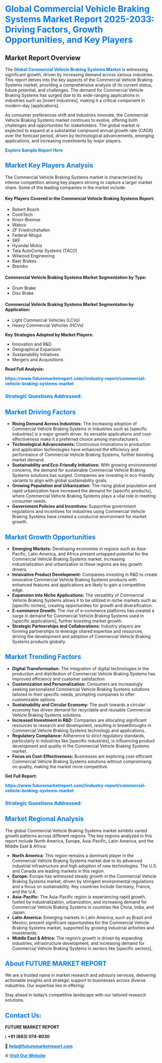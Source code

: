 <h1 style="color: #007BFF;">Global Commercial Vehicle Braking Systems Market Report 2025-2033: Driving Factors, Growth Opportunities, and Key Players</h1>

<section id="overview">
<h2>Market Report Overview</h2>
<p>The <a href="https://www.futuremarketreport.com//industry-report/commercial-vehicle-braking-systems-market" style="color: #007BFF; text-decoration: none;"><strong>Global Commercial Vehicle Braking Systems Market</strong></a> is witnessing significant growth, driven by increasing demand across various industries. This report delves into the key aspects of the Commercial Vehicle Braking Systems market, providing a comprehensive analysis of its current status, future potential, and challenges. The demand for Commercial Vehicle Braking Systems has surged due to its wide-ranging applications in industries such as [insert industries], making it a critical component in modern-day [applications].</p>
<p>As consumer preferences shift and industries innovate, the Commercial Vehicle Braking Systems market continues to evolve, offering both challenges and opportunities for stakeholders. The global market is expected to expand at a substantial compound annual growth rate (CAGR) over the forecast period, driven by technological advancements, emerging applications, and increasing investments by major players.</p>
</section>

<section id="overview">
<p><a href="https://www.futuremarketreport.com//request-sample/reportId=89299" style="color: #007BFF; text-decoration: none;"><strong>Explore Sample Report Here</strong></a></p>
</section>

<section id="key-players">
<h2 style="color: #007BFF;">Market Key Players Analysis</h2>
<p>The Commercial Vehicle Braking Systems market is characterized by intense competition among key players striving to capture a larger market share. Some of the leading companies in the market include:</p>
<h4>Key Players Covered in the Commercial Vehicle Braking Systems Report:</h4>
<ul><li>Robert Bosch</li><li>ContiTech</li><li>Knorr-Bremse</li><li>Wabco</li><li>ZF Friedrichshafen</li><li>Federal-Mogul</li><li>SKF</li><li>Hyundai Mobis</li><li>Tata AutoComp Systems (TACO)</li><li>Wilwood Engineering</li><li>Baer Brakes</li><li>Brembo</li></ul>
<h4>Commercial Vehicle Braking Systems Market Segmentation by Type:</h4>
<ul><li>Drum Brake</li><li>Disc Brake</li></ul>

<h4>Commercial Vehicle Braking Systems Market Segmentation by Application:</h4>
<ul><li>Light Commercial Vehicles (LCVs)</li><li>Heavy Commercial Vehicles (HCVs)</li></ul>
<p><strong>Key Strategies Adopted by Market Players:</strong></p>
<ul>
<li>Innovation and R&D</li>
<li>Geographical Expansion</li>
<li>Sustainability Initiatives</li>
<li>Mergers and Acquisitions</li>
</ul>
</section>

<section>
<p><strong>Read Full Analysis: </strong></p><a href="https://www.futuremarketreport.com//industry-report/commercial-vehicle-braking-systems-market" style="color: #007BFF; text-decoration: none;"><strong>https://www.futuremarketreport.com//industry-report/commercial-vehicle-braking-systems-market</strong></a>
<h3 style="color: #007BFF;">Strategic Questions Addressed:</h3>
</section>

<section id="driving-factors">
<h2 style="color: #007BFF;">Market Driving Factors</h2>
<ul>
<li><strong>Rising Demand Across Industries:</strong> The increasing adoption of Commercial Vehicle Braking Systems in industries such as [specific industries] is a major growth driver. Its versatile applications and cost-effectiveness make it a preferred choice among manufacturers.</li>
<li><strong>Technological Advancements:</strong> Continuous innovations in production and application technologies have enhanced the efficiency and performance of Commercial Vehicle Braking Systems, further boosting market demand.</li>
<li><strong>Sustainability and Eco-Friendly Initiatives:</strong> With growing environmental concerns, the demand for sustainable Commercial Vehicle Braking Systems solutions has surged. Companies are investing in eco-friendly variants to align with global sustainability goals.</li>
<li><strong>Growing Population and Urbanization:</strong> The rising global population and rapid urbanization have increased the demand for [specific products], where Commercial Vehicle Braking Systems plays a vital role in meeting consumer needs.</li>
<li><strong>Government Policies and Incentives:</strong> Supportive government regulations and incentives for industries using Commercial Vehicle Braking Systems have created a conducive environment for market growth.</li>
</ul>
</section>

<section id="growth-opportunities">
<h2 style="color: #007BFF;">Market Growth Opportunities</h2>
<ul>
<li><strong>Emerging Markets:</strong> Developing economies in regions such as Asia-Pacific, Latin America, and Africa present untapped potential for the Commercial Vehicle Braking Systems market. Increasing industrialization and urbanization in these regions are key growth drivers.</li>
<li><strong>Innovative Product Development:</strong> Companies investing in R&D to create innovative Commercial Vehicle Braking Systems products with enhanced features and applications are likely to gain a competitive edge.</li>
<li><strong>Expansion into Niche Applications:</strong> The versatility of Commercial Vehicle Braking Systems allows it to be utilized in niche markets such as [specific niches], creating opportunities for growth and diversification.</li>
<li><strong>E-commerce Growth:</strong> The rise of e-commerce platforms has created a surge in demand for Commercial Vehicle Braking Systems used in [specific applications], further boosting market growth.</li>
<li><strong>Strategic Partnerships and Collaborations:</strong> Industry players are forming partnerships to leverage shared expertise and resources, driving the development and adoption of Commercial Vehicle Braking Systems products globally.</li>
</ul>
</section>

<section id="trending-factors">
<h2 style="color: #007BFF;">Market Trending Factors</h2>
<ul>
<li><strong>Digital Transformation:</strong> The integration of digital technologies in the production and distribution of Commercial Vehicle Braking Systems has improved efficiency and customer satisfaction.</li>
<li><strong>Customization and Personalization:</strong> Consumers are increasingly seeking personalized Commercial Vehicle Braking Systems solutions tailored to their specific needs, prompting companies to offer customizable options.</li>
<li><strong>Sustainability and Circular Economy:</strong> The push towards a circular economy has driven demand for recyclable and reusable Commercial Vehicle Braking Systems solutions.</li>
<li><strong>Increased Investment in R&D:</strong> Companies are allocating significant resources to research and development, resulting in breakthroughs in Commercial Vehicle Braking Systems technology and applications.</li>
<li><strong>Regulatory Compliance:</strong> Adherence to strict regulatory standards, particularly in industries like [specific industries], is influencing product development and quality in the Commercial Vehicle Braking Systems market.</li>
<li><strong>Focus on Cost-Effectiveness:</strong> Businesses are exploring cost-efficient Commercial Vehicle Braking Systems solutions without compromising on quality, making the market more competitive.</li>
</ul>
</section>

<section>
<p><strong>Get Full Report: </strong></p><a href="https://www.futuremarketreport.com//industry-report/commercial-vehicle-braking-systems-market" style="color: #007BFF; text-decoration: none;"><strong>https://www.futuremarketreport.com//industry-report/commercial-vehicle-braking-systems-market</strong></a>
<h3 style="color: #007BFF;">Strategic Questions Addressed:</h3>
</section>


<section id="regional-analysis">
<h2 style="color: #007BFF;">Market Regional Analysis</h2>
<p>The global Commercial Vehicle Braking Systems market exhibits varied growth patterns across different regions. The key regions analyzed in this report include North America, Europe, Asia-Pacific, Latin America, and the Middle East & Africa:</p>
<ul>
<li><strong>North America:</strong> This region remains a dominant player in the Commercial Vehicle Braking Systems market due to its advanced industrial infrastructure and high adoption of new technologies. The U.S. and Canada are leading markets in this region.</li>
<li><strong>Europe:</strong> Europe has witnessed steady growth in the Commercial Vehicle Braking Systems market, driven by stringent environmental regulations and a focus on sustainability. Key countries include Germany, France, and the U.K.</li>
<li><strong>Asia-Pacific:</strong> The Asia-Pacific region is experiencing rapid growth, fueled by industrialization, urbanization, and increasing demand for Commercial Vehicle Braking Systems in countries like China, India, and Japan.</li>
<li><strong>Latin America:</strong> Emerging markets in Latin America, such as Brazil and Mexico, present significant opportunities for the Commercial Vehicle Braking Systems market, supported by growing industrial activities and investments.</li>
<li><strong>Middle East & Africa:</strong> The region’s growth is driven by expanding industries, infrastructure development, and increasing demand for Commercial Vehicle Braking Systems in sectors like [specific sectors].</li>
</ul>
</section>

<footer>
<h2 style="color: #007BFF;">About FUTURE MARKET REPORT</h2>
<p>We are a trusted name in market research and advisory services, delivering actionable insights and strategic support to businesses across diverse industries. Our expertise lies in offering:</p>

<p>Stay ahead in today’s competitive landscape with our tailored research solutions.</p>

<h2 style="color: #007BFF;">Contact Us:</h2>
<p><strong>FUTURE MARKET REPORT</strong></p>
<p>📞 <strong>+91 (883) 074-8030</strong></p>
<p>📧 <strong><a href="mailto:help@futuremarketreport.com" style="color: #007BFF;">help@futuremarketreport.com</a></strong></p>
<p>🌐 <strong><a href="https://www.futuremarketreport.com/" style="color: #007BFF;">Visit Our Website</a></strong></p>
</footer>